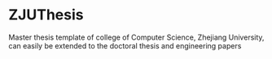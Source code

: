 # ZJUThesis
Master thesis template of college of Computer Science, Zhejiang University, can easily be extended to the doctoral thesis and engineering papers
